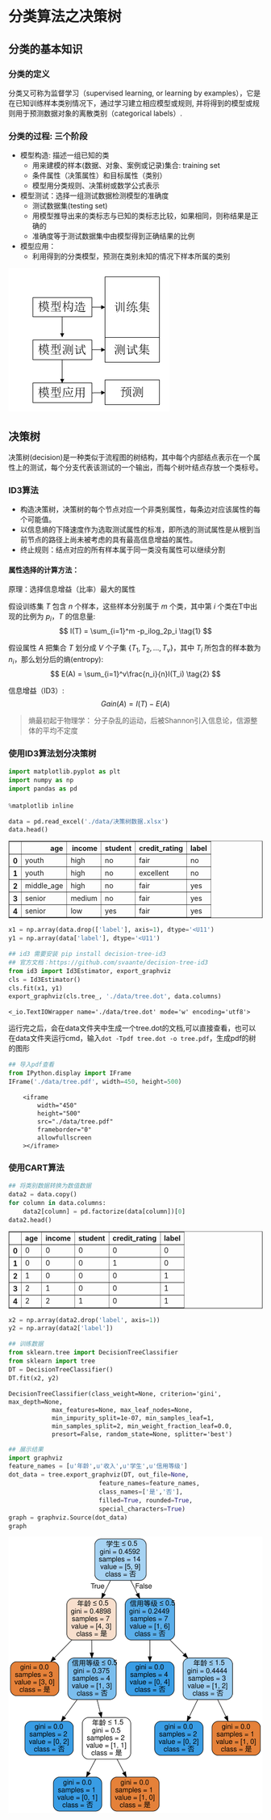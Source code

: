
# 分类算法之决策树

## 分类的基本知识

### 分类的定义
分类又可称为监督学习（supervised learning, or learning by examples），它是在已知训练样本类别情况下，通过学习建立相应模型或规则, 并将得到的模型或规则用于预测数据对象的离散类别（categorical labels）.


### 分类的过程: 三个阶段
- 模型构造: 描述一组已知的类
    - 用来建模的样本(数据、对象、案例或记录)集合: training set
    - 条件属性（决策属性）和目标属性（类别）
    - 模型用分类规则、决策树或数学公式表示
- 模型测试：选择一组测试数据检测模型的准确度
    - 测试数据集(testing set)
    - 用模型推导出来的类标志与已知的类标志比较，如果相同，则称结果是正确的
    - 准确度等于测试数据集中由模型得到正确结果的比例
- 模型应用：
    - 利用得到的分类模型，预测在类别未知的情况下样本所属的类别

![png](./fig/14.png)

## 决策树
决策树(decision)是一种类似于流程图的树结构，其中每个内部结点表示在一个属性上的测试，每个分支代表该测试的一个输出，而每个树叶结点存放一个类标号。

### ID3算法
- 构造决策树，决策树的每个节点对应一个非类别属性，每条边对应该属性的每个可能值。
- 以信息熵的下降速度作为选取测试属性的标准，即所选的测试属性是从根到当前节点的路径上尚未被考虑的具有最高信息增益的属性。
- 终止规则：结点对应的所有样本属于同一类没有属性可以继续分割

#### 属性选择的计算方法：
原理：选择信息增益（比率）最大的属性

假设训练集 $T$ 包含 $n$ 个样本，这些样本分别属于 $m$ 个类，其中第 $i$ 个类在T中出现的比例为 $p_i$，$T$ 的信息量:
$$ I(T) = \sum_{i=1}^m -p_ilog_2p_i \tag{1} $$

假设属性 $A$ 把集合 $T$ 划分成 $V$ 个子集 $\left \{T_1, T_2 ,\dots, T_v \right \}$，其中 $T_i$ 所包含的样本数为 $n_i$，那么划分后的熵(entropy):
$$ E(A) = \sum_{i=1}^v\frac{n_i}{n}I(T_i) \tag{2} $$

信息增益（ID3）:
$$ Gain(A) = I(T) - E(A) \tag{3} $$

> 熵最初起于物理学：  分子杂乱的运动，后被Shannon引入信息论，信源整体的平均不定度


### 使用ID3算法划分决策树


```python
import matplotlib.pyplot as plt
import numpy as np
import pandas as pd

%matplotlib inline
```


```python
data = pd.read_excel('./data/决策树数据.xlsx')
data.head()
```




<div>
<table border="1" class="dataframe">
  <thead>
    <tr style="text-align: right;">
      <th></th>
      <th>age</th>
      <th>income</th>
      <th>student</th>
      <th>credit_rating</th>
      <th>label</th>
    </tr>
  </thead>
  <tbody>
    <tr>
      <th>0</th>
      <td>youth</td>
      <td>high</td>
      <td>no</td>
      <td>fair</td>
      <td>no</td>
    </tr>
    <tr>
      <th>1</th>
      <td>youth</td>
      <td>high</td>
      <td>no</td>
      <td>excellent</td>
      <td>no</td>
    </tr>
    <tr>
      <th>2</th>
      <td>middle_age</td>
      <td>high</td>
      <td>no</td>
      <td>fair</td>
      <td>yes</td>
    </tr>
    <tr>
      <th>3</th>
      <td>senior</td>
      <td>medium</td>
      <td>no</td>
      <td>fair</td>
      <td>yes</td>
    </tr>
    <tr>
      <th>4</th>
      <td>senior</td>
      <td>low</td>
      <td>yes</td>
      <td>fair</td>
      <td>yes</td>
    </tr>
  </tbody>
</table>
</div>




```python
x1 = np.array(data.drop(['label'], axis=1), dtype='<U11')
y1 = np.array(data['label'], dtype='<U11')
```


```python
## id3 需要安装 pip install decision-tree-id3
## 官方文档：https://github.com/svaante/decision-tree-id3
from id3 import Id3Estimator, export_graphviz
cls = Id3Estimator()
cls.fit(x1, y1)
export_graphviz(cls.tree_, './data/tree.dot', data.columns)
```




    <_io.TextIOWrapper name='./data/tree.dot' mode='w' encoding='utf8'>



运行完之后，会在data文件夹中生成一个tree.dot的文档,可以直接查看，也可以在data文件夹运行cmd，输入`dot -Tpdf tree.dot -o tree.pdf`，生成pdf的树的图形


```python
## 导入pdf查看
from IPython.display import IFrame
IFrame('./data/tree.pdf', width=450, height=500)
```





        <iframe
            width="450"
            height="500"
            src="./data/tree.pdf"
            frameborder="0"
            allowfullscreen
        ></iframe>




### 使用CART算法


```python
## 将类别数据转换为数值数据
data2 = data.copy()
for column in data.columns:
    data2[column] = pd.factorize(data[column])[0]
data2.head()
```




<div>
<table border="1" class="dataframe">
  <thead>
    <tr style="text-align: right;">
      <th></th>
      <th>age</th>
      <th>income</th>
      <th>student</th>
      <th>credit_rating</th>
      <th>label</th>
    </tr>
  </thead>
  <tbody>
    <tr>
      <th>0</th>
      <td>0</td>
      <td>0</td>
      <td>0</td>
      <td>0</td>
      <td>0</td>
    </tr>
    <tr>
      <th>1</th>
      <td>0</td>
      <td>0</td>
      <td>0</td>
      <td>1</td>
      <td>0</td>
    </tr>
    <tr>
      <th>2</th>
      <td>1</td>
      <td>0</td>
      <td>0</td>
      <td>0</td>
      <td>1</td>
    </tr>
    <tr>
      <th>3</th>
      <td>2</td>
      <td>1</td>
      <td>0</td>
      <td>0</td>
      <td>1</td>
    </tr>
    <tr>
      <th>4</th>
      <td>2</td>
      <td>2</td>
      <td>1</td>
      <td>0</td>
      <td>1</td>
    </tr>
  </tbody>
</table>
</div>




```python
x2 = np.array(data2.drop('label', axis=1))
y2 = np.array(data2['label'])
```


```python
## 训练数据
from sklearn.tree import DecisionTreeClassifier
from sklearn import tree
DT = DecisionTreeClassifier()
DT.fit(x2, y2)
```




    DecisionTreeClassifier(class_weight=None, criterion='gini', max_depth=None,
                max_features=None, max_leaf_nodes=None,
                min_impurity_split=1e-07, min_samples_leaf=1,
                min_samples_split=2, min_weight_fraction_leaf=0.0,
                presort=False, random_state=None, splitter='best')




```python
## 展示结果
import graphviz  
feature_names = [u'年龄',u'收入',u'学生',u'信用等级']
dot_data = tree.export_graphviz(DT, out_file=None,
                         feature_names=feature_names,  
                         class_names=['是','否'],  
                         filled=True, rounded=True,  
                         special_characters=True)
graph = graphviz.Source(dot_data)  
graph
```




![svg](./fig/output_19_0.svg)
